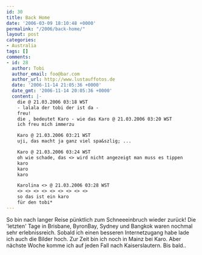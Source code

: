 ```yaml
---
id: 30
title: Back Home
date: '2006-03-09 18:10:48 +0000'
permalink: "/2006/back-home/"
layout: post
categories:
- Australia
tags: []
comments:
- id: 28
  author: Tobi
  author_email: foo@bar.com
  author_url: http://www.lustauffotos.de
  date: '2006-11-14 21:05:36 +0000'
  date_gmt: '2006-11-14 20:05:36 +0000'
  content: |-
    die @ 21.03.2006 03:18 WST
    - lalala der tobi der ist da -
    freu!
    die , bedeutet Karo - wie das Karo @ 21.03.2006 03:20 WST
    ich freu mich immerzu

    Karo @ 21.03.2006 03:21 WST
    uji, das macht ja ganz viel spa&szlig; ...

    Karo @ 21.03.2006 03:24 WST
    oh wie schade, das <> wird nicht angezeigt man muss es tippen
    karo
    karo
    karo

    Karolina <> @ 21.03.2006 03:28 WST
    <> <> <> <> <> <> <> <> <>
    so das ist ein karo
    für den tobi*
---
```

So bin nach langer Reise pünktlich zum Schneeeinbruch wieder zurück! Die 'letzten' Tage in Brisbane, ByronBay, Sydney und Bangkok waren nochmal sehr erlebnissreich. Sobald ich einen besseren Internetzugang habe lade ich auch die Bilder hoch. Zur Zeit bin ich noch in Mainz bei Karo. Aber nächste Woche komme ich auf jeden Fall nach Kaiserslautern. Bis bald..
